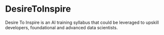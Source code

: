 # DesireToInspire
Desire To Inspire is an AI training syllabus that could be leveraged to upskill developers, foundational and advanced data scientists.
